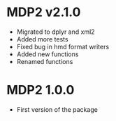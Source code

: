 # MDP2 v2.1.0

* Migrated to dplyr and xml2
* Added more tests
* Fixed bug in hmd format writers
* Added new functions
* Renamed functions

# MDP2 1.0.0

* First version of the package
